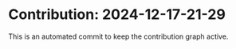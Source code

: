 # Contribution: 2024-12-17-21-29
This is an automated commit to keep the contribution graph active.
